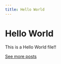 ```yaml
---
title: Hello World
---
```


# Hello World

This is a Hello World file!!

[See more posts](./_posts)
